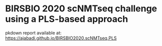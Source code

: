 # BIRSBIO 2020 scNMTseq challenge using a PLS-based approach

pkdown report available at: https://ajabadi.github.io/BIRSBIO2020.scNMTseq.PLS
